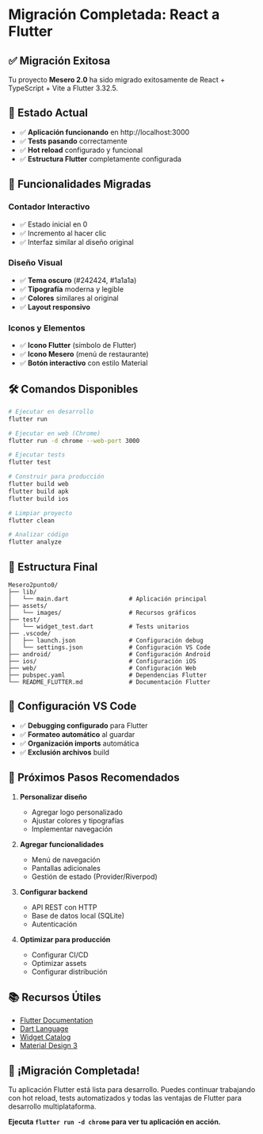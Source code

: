 # Migración Completada: React a Flutter

## ✅ **Migración Exitosa**

Tu proyecto **Mesero 2.0** ha sido migrado exitosamente de React + TypeScript + Vite a Flutter 3.32.5.

## 🚀 **Estado Actual**

- ✅ **Aplicación funcionando** en http://localhost:3000
- ✅ **Tests pasando** correctamente
- ✅ **Hot reload** configurado y funcional
- ✅ **Estructura Flutter** completamente configurada

## 📱 **Funcionalidades Migradas**

### Contador Interactivo
- ✅ Estado inicial en 0
- ✅ Incremento al hacer clic
- ✅ Interfaz similar al diseño original

### Diseño Visual
- ✅ **Tema oscuro** (#242424, #1a1a1a)
- ✅ **Tipografía** moderna y legible
- ✅ **Colores** similares al original
- ✅ **Layout responsivo**

### Iconos y Elementos
- ✅ **Icono Flutter** (símbolo de Flutter)
- ✅ **Icono Mesero** (menú de restaurante)
- ✅ **Botón interactivo** con estilo Material

## 🛠️ **Comandos Disponibles**

```bash
# Ejecutar en desarrollo
flutter run

# Ejecutar en web (Chrome)
flutter run -d chrome --web-port 3000

# Ejecutar tests
flutter test

# Construir para producción
flutter build web
flutter build apk
flutter build ios

# Limpiar proyecto
flutter clean

# Analizar código
flutter analyze
```

## 📁 **Estructura Final**

```
Mesero2punto0/
├── lib/
│   └── main.dart                 # Aplicación principal
├── assets/
│   └── images/                   # Recursos gráficos
├── test/
│   └── widget_test.dart          # Tests unitarios
├── .vscode/
│   ├── launch.json               # Configuración debug
│   └── settings.json             # Configuración VS Code
├── android/                      # Configuración Android
├── ios/                          # Configuración iOS
├── web/                          # Configuración Web
├── pubspec.yaml                  # Dependencias Flutter
└── README_FLUTTER.md             # Documentación Flutter
```

## 🔧 **Configuración VS Code**

- ✅ **Debugging configurado** para Flutter
- ✅ **Formateo automático** al guardar
- ✅ **Organización imports** automática
- ✅ **Exclusión archivos** build

## 🎯 **Próximos Pasos Recomendados**

1. **Personalizar diseño**
   - Agregar logo personalizado
   - Ajustar colores y tipografías
   - Implementar navegación

2. **Agregar funcionalidades**
   - Menú de navegación
   - Pantallas adicionales
   - Gestión de estado (Provider/Riverpod)

3. **Configurar backend**
   - API REST con HTTP
   - Base de datos local (SQLite)
   - Autenticación

4. **Optimizar para producción**
   - Configurar CI/CD
   - Optimizar assets
   - Configurar distribución

## 📚 **Recursos Útiles**

- [Flutter Documentation](https://docs.flutter.dev/)
- [Dart Language](https://dart.dev/)
- [Widget Catalog](https://docs.flutter.dev/ui/widgets)
- [Material Design 3](https://m3.material.io/)

## 🎉 **¡Migración Completada!**

Tu aplicación Flutter está lista para desarrollo. Puedes continuar trabajando con hot reload, tests automatizados y todas las ventajas de Flutter para desarrollo multiplataforma.

**Ejecuta `flutter run -d chrome` para ver tu aplicación en acción.**
